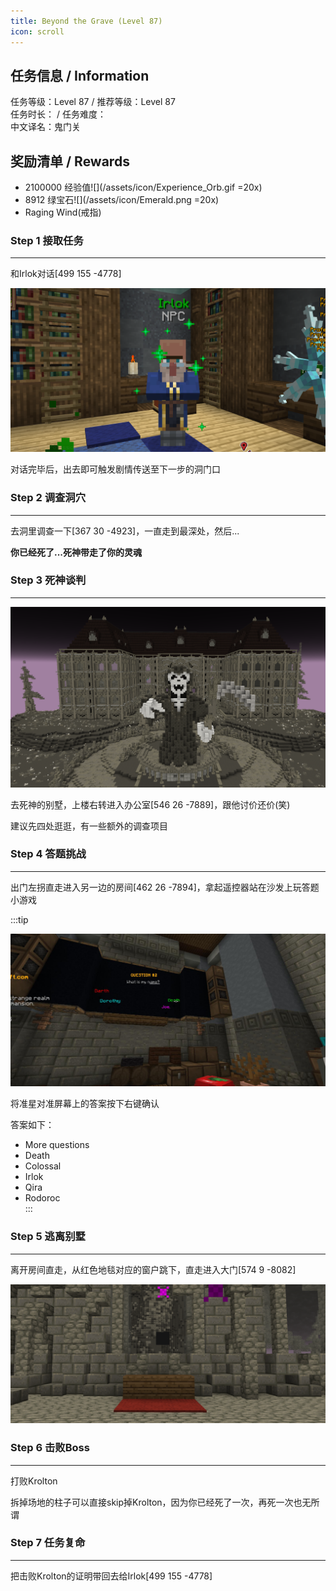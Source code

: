 ```yaml
---
title: Beyond the Grave (Level 87)
icon: scroll
---
```


## 任务信息 / Information
任务等级：Level 87 / 推荐等级：Level 87  
任务时长： / 任务难度：  
中文译名：鬼门关

## 奖励清单 / Rewards
+ 2100000 经验值![](/assets/icon/Experience_Orb.gif =20x)
+ 8912 绿宝石![](/assets/icon/Emerald.png =20x)
+ Raging Wind(戒指)



### Step 1 接取任务
---
和<NPC>Irlok</NPC>对话<CC>[499 155 -4778]</CC>  

![](/assets/img/lv87-1.png)

对话完毕后，出去即可触发剧情传送至下一步的洞门口



### Step 2 调查洞穴
---
去洞里调查一下<CC>[367 30 -4923]</CC>，一直走到最深处，然后...  


**你已经死了...死神带走了你的灵魂**



### Step 3 死神谈判
---

![](/assets/img/lv87-2.png)

去死神的别墅，上楼右转进入办公室<CC>[546 26 -7889]</CC>，跟他讨价还价(笑)

建议先四处逛逛，有一些额外的调查项目



### Step 4 答题挑战
---
出门左拐直走进入另一边的房间<CC>[462 26 -7894]</CC>，拿起遥控器站在沙发上玩答题小游戏  

:::tip  

![](/assets/img/lvl87-1.jpg)  

将准星对准屏幕上的答案按下右键确认  

答案如下：  
+ More questions  
+ Death  
+ Colossal  
+ Irlok  
+ Qira  
+ Rodoroc  
:::



### Step 5 逃离别墅
---

离开房间直走，从红色地毯对应的窗户跳下，直走进入大门<CC>[574 9 -8082]</CC>

![](/assets/img/lv87-3.png)



### Step 6 击败Boss
---

打败<mob>Krolton</mob>  

拆掉场地的柱子可以直接skip掉<mob>Krolton</mob>，因为你已经死了一次，再死一次也无所谓



### Step 7 任务复命
---

把击败Krolton的证明带回去给<NPC>Irlok</NPC><CC>[499 155 -4778]</CC>
